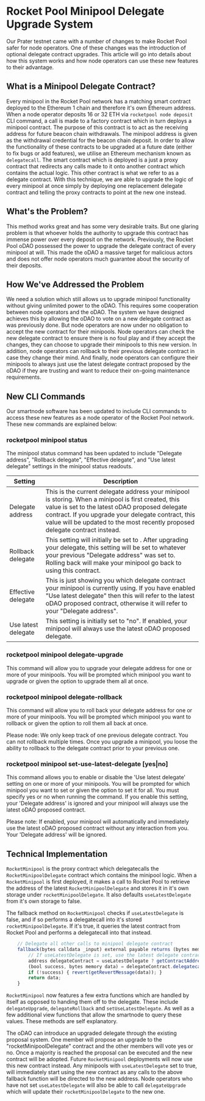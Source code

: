 # Rocket Pool Minipool Delegate Upgrade System

Our Prater testnet came with a number of changes to make Rocket Pool safer for node operators. One of these changes was the introduction of optional delegate contract upgrades.
This article will go into details about how this system works and how node operators can use these new features to their advantage.

## What is a Minipool Delegate Contract?

Every minipool in the Rocket Pool network has a matching smart contract deployed to the Ethereum 1 chain and therefore it's own Ethereum address. When a node operator 
deposits 16 or 32 ETH via `rocketpool node deposit` CLI command, a call is made to a factory contract which in turn deploys a minipool contract. The purpose of this contract
is to act as the receiving address for future beacon chain withdrawals. The minipool address is given as the withdrawal credential for the beacon chain deposit.
In order to allow the functionality of these contracts to be upgraded at a future date (either to fix bugs or add features), we utilise an Ethereum mechanism known
as `delegatecall`. The smart contract which is deployed is a just a proxy contract that redirects any calls made to it onto another contract which contains the
actual logic. This other contract is what we refer to as a delegate contract. With this technique, we are able to upgrade the logic of every minipool at once simply
by deploying one replacement delegate contract and telling the proxy contracts to point at the new one instead.

## What's the Problem?

This method works great and has some very desirable traits. But one glaring problem is that whoever holds the authority to upgrade this contract has immense power over every
deposit on the network. Previously, the Rocket Pool oDAO possessed the power to upgrade the delegate contract of every minipool at will. This made the oDAO a massive target
for malicious actors and does not offer node operators much guarantee about the security of their deposits.

## How We've Addressed the Problem

We need a solution which still allows us to upgrade minipool functionality without giving unlimited power to the oDAO. This requires some cooperation between node operators
and the oDAO. The system we have designed achieves this by allowing the oDAO to vote on a new delegate contract as was previously done. But node operators are now under no
obligation to accept the new contract for their minipools. Node operators can check the new delegate contract to ensure there is no foul play and if they accept the changes,
they can choose to upgrade their minipools to this new version. In addition, node operators can rollback to their previous delegate contract in case they change their mind.
And finally, node operators can configure their minipools to always just use the latest delegate contract proposed by the oDAO if they are trusting and want to reduce their
on-going maintenance requirements.

## New CLI Commands

Our smartnode software has been updated to include CLI commands to access these new features as a node operator of the Rocket Pool network. These new commands are explained
below:

### rocketpool minipool status

The minipool status command has been updated to include "Delegate address", "Rollback delegate", "Effective delegate", and "Use latest delegate" settings in the minipool
status readouts.

| Setting | Description |
| ------- | ----------- |
| Delegate address | This is the current delegate address your minipool is storing. When a minipool is first created, this value is set to the latest oDAO proposed delegate contract. If you upgrade your delegate contract, this value will be updated to the most recently proposed delegate contract instead. |
| Rollback delegate | This setting will initially be set to <none>. After upgrading your delegate, this setting will be set to whatever your previous "Delegate address" was set to. Rolling back will make your minipool go back to using this contract. |
| Effective delegate | This is just showing you which delegate contract your minipool is currently using. If you have enabled "Use latest delegate" then this will refer to the latest oDAO proposed contract, otherwise it will refer to your "Delegate address". |
| Use latest delegate | This setting is initially set to "no". If enabled, your minipool will always use the latest oDAO proposed delegate. |
 
### rocketpool minipool delegate-upgrade

This command will allow you to upgrade your delegate address for one or more of your minipools. You will be prompted which minipool you want to upgrade or given the option to upgrade
them all at once. 
  
### rocketpool minipool delegate-rollback

This command will allow you to roll back your delegate address for one or more of your minipools. You will be prompted which minipool you want to rollback or given the option to roll
them all back at once.

Please node: We only keep track of one previous delegate contract. You can not rollback multiple times. Once you upgrade a minipool, you loose the ability to rollback to the delegate contract
prior to your previous one.
  
### rocketpool minipool set-use-latest-delegate [yes|no]

This command allows you to enable or disable the 'Use latest delegate' setting on one or more of your minipools. You will be prompted for which minipool you want to set or given the option
to set it for all. You must specify yes or no when running the command. If you enable this setting, your 'Delegate address' is ignored and your minipool will always use the latest oDAO proposed contract.

Please note: If enabled, your minipool will automatically and immediately use the latest oDAO proposed contract without any interaction from you. Your 'Delegate address' will be ignored.

## Technical Implementation
  
`RocketMinipool` is the proxy contract which delegatecalls the `RocketMinipoolDelegate` contract which contains the minipool logic. When a `RocketMinipool` is first deployed, it makes a call to
Rocket Pool to retrieve the address of the latest `RocketMinipoolDelegate` and stores it in it's own storage under `rocketMinipoolDelegate`. It also defaults `useLatestDelegate` from it's own
storage to false. 
  
The fallback method on `RocketMinipool` checks if `useLatestDelegate` is false, and if so performs a delegatecall into it's stored `rocketMinipoolDelegate`. If it's true,
it queries the latest contract from Rocket Pool and performs a delegatecall into that instead.

```js
    // Delegate all other calls to minipool delegate contract
    fallback(bytes calldata _input) external payable returns (bytes memory) {
        // If useLatestDelegate is set, use the latest delegate contract
        address delegateContract = useLatestDelegate ? getContractAddress("rocketMinipoolDelegate") : rocketMinipoolDelegate;
        (bool success, bytes memory data) = delegateContract.delegatecall(_input);
        if (!success) { revert(getRevertMessage(data)); }
        return data;
    }
```

`RocketMinipool` now features a few extra functions which are handled by itself as opposed to handing them off to the delegate. These include `delegateUpgrade`, `delegateRollback` and `setUseLatestDelegate`.
As well as a few additional view functions that allow the smartnode to query these values. These methods are self explanatory.

The oDAO can introduce an upgraded delegate through the existing proposal system. One member will propose an upgrade to the "rocketMinipoolDelegate" contract and the other members will vote yes or no. Once
a majority is reached the proposal can be executed and the new contract will be adopted. Future `RocketMinipool` deployments will now use this new contract instead. Any minipools with `useLatestDelegate` set
to true, will immediately start using the new contract as any calls to the above fallback function will be directed to the new address. Node operators who have not set `useLatestDelegate` will also be able to 
call `delegateUpgrade` which will update their `rocketMinipoolDelegate` to the new one.
